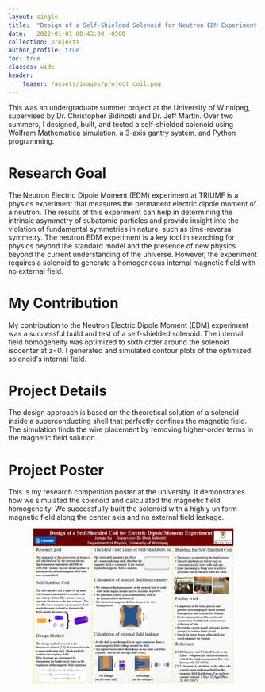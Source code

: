 ```yaml
---
layout: single
title:  "Design of a Self-Shielded Solenoid for Neutron EDM Experiment at TRIUMF"
date:   2022-01-01 00:43:00 -0500
collection: projects
author_profile: true
toc: true
classes: wide
header:
    teaser: /assets/images/project_coil.png
---
```

This was an undergraduate summer project at the University of Winnipeg, supervised by Dr. Christopher Bidinosti and Dr. Jeff Martin. Over two summers, I designed, built, and tested a self-shielded solenoid using Wolfram Mathematica simulation, a 3-axis gantry system, and Python programming.

# Research Goal
The Neutron Electric Dipole Moment (EDM) experiment at TRIUMF is a physics experiment that measures the permanent electric dipole moment of a neutron. The results of this experiment can help in determining the intrinsic asymmetry of subatomic particles and provide insight into the violation of fundamental symmetries in nature, such as time-reversal symmetry. The neutron EDM experiment is a key tool in searching for physics beyond the standard model and the presence of new physics beyond the current understanding of the universe. However, the experiment requires a solenoid to generate a homogeneous internal magnetic field with no external field.

# My Contribution
My contribution to the Neutron Electric Dipole Moment (EDM) experiment was a successful build and test of a self-shielded solenoid. The internal field homogeneity was optimized to sixth order around the solenoid isocenter at z=0. I generated and simulated contour plots of the optimized solenoid's internal field.

# Project Details
The design approach is based on the theoretical solution of a solenoid inside a superconducting shell that perfectly confines the magnetic field. The simulation finds the wire placement by removing higher-order terms in the magnetic field solution.

# Project Poster
This is my research competition poster at the university. It demonstrates how we simulated the solenoid and calculated the magnetic field homogeneity. We successfully built the solenoid with a highly uniform magnetic field along the center axis and no external field leakage.
<style>
.center {
  display: block;
  margin-left: auto;
  margin-right: auto;
  min-width: 80%;
  max-width: 80%;
  width: 80vw;
}
</style>
<img class="center" src="/assets/images/project_coil_poster.png" alt="Sample of my training dataset."> 




